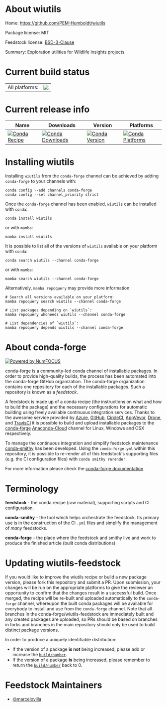 About wiutils
=============

Home: https://github.com/PEM-Humboldt/wiutils

Package license: MIT

Feedstock license: [BSD-3-Clause](https://github.com/conda-forge/wiutils-feedstock/blob/master/LICENSE.txt)

Summary: Exploration utilities for Wildlife Insights projects.

Current build status
====================


<table><tr><td>All platforms:</td>
    <td>
      <a href="https://dev.azure.com/conda-forge/feedstock-builds/_build/latest?definitionId=14411&branchName=master">
        <img src="https://dev.azure.com/conda-forge/feedstock-builds/_apis/build/status/wiutils-feedstock?branchName=master">
      </a>
    </td>
  </tr>
</table>

Current release info
====================

| Name | Downloads | Version | Platforms |
| --- | --- | --- | --- |
| [![Conda Recipe](https://img.shields.io/badge/recipe-wiutils-green.svg)](https://anaconda.org/conda-forge/wiutils) | [![Conda Downloads](https://img.shields.io/conda/dn/conda-forge/wiutils.svg)](https://anaconda.org/conda-forge/wiutils) | [![Conda Version](https://img.shields.io/conda/vn/conda-forge/wiutils.svg)](https://anaconda.org/conda-forge/wiutils) | [![Conda Platforms](https://img.shields.io/conda/pn/conda-forge/wiutils.svg)](https://anaconda.org/conda-forge/wiutils) |

Installing wiutils
==================

Installing `wiutils` from the `conda-forge` channel can be achieved by adding `conda-forge` to your channels with:

```
conda config --add channels conda-forge
conda config --set channel_priority strict
```

Once the `conda-forge` channel has been enabled, `wiutils` can be installed with `conda`:

```
conda install wiutils
```

or with `mamba`:

```
mamba install wiutils
```

It is possible to list all of the versions of `wiutils` available on your platform with `conda`:

```
conda search wiutils --channel conda-forge
```

or with `mamba`:

```
mamba search wiutils --channel conda-forge
```

Alternatively, `mamba repoquery` may provide more information:

```
# Search all versions available on your platform:
mamba repoquery search wiutils --channel conda-forge

# List packages depending on `wiutils`:
mamba repoquery whoneeds wiutils --channel conda-forge

# List dependencies of `wiutils`:
mamba repoquery depends wiutils --channel conda-forge
```


About conda-forge
=================

[![Powered by
NumFOCUS](https://img.shields.io/badge/powered%20by-NumFOCUS-orange.svg?style=flat&colorA=E1523D&colorB=007D8A)](https://numfocus.org)

conda-forge is a community-led conda channel of installable packages.
In order to provide high-quality builds, the process has been automated into the
conda-forge GitHub organization. The conda-forge organization contains one repository
for each of the installable packages. Such a repository is known as a *feedstock*.

A feedstock is made up of a conda recipe (the instructions on what and how to build
the package) and the necessary configurations for automatic building using freely
available continuous integration services. Thanks to the awesome service provided by
[Azure](https://azure.microsoft.com/en-us/services/devops/), [GitHub](https://github.com/),
[CircleCI](https://circleci.com/), [AppVeyor](https://www.appveyor.com/),
[Drone](https://cloud.drone.io/welcome), and [TravisCI](https://travis-ci.com/)
it is possible to build and upload installable packages to the
[conda-forge](https://anaconda.org/conda-forge) [Anaconda-Cloud](https://anaconda.org/)
channel for Linux, Windows and OSX respectively.

To manage the continuous integration and simplify feedstock maintenance
[conda-smithy](https://github.com/conda-forge/conda-smithy) has been developed.
Using the ``conda-forge.yml`` within this repository, it is possible to re-render all of
this feedstock's supporting files (e.g. the CI configuration files) with ``conda smithy rerender``.

For more information please check the [conda-forge documentation](https://conda-forge.org/docs/).

Terminology
===========

**feedstock** - the conda recipe (raw material), supporting scripts and CI configuration.

**conda-smithy** - the tool which helps orchestrate the feedstock.
                   Its primary use is in the construction of the CI ``.yml`` files
                   and simplify the management of *many* feedstocks.

**conda-forge** - the place where the feedstock and smithy live and work to
                  produce the finished article (built conda distributions)


Updating wiutils-feedstock
==========================

If you would like to improve the wiutils recipe or build a new
package version, please fork this repository and submit a PR. Upon submission,
your changes will be run on the appropriate platforms to give the reviewer an
opportunity to confirm that the changes result in a successful build. Once
merged, the recipe will be re-built and uploaded automatically to the
`conda-forge` channel, whereupon the built conda packages will be available for
everybody to install and use from the `conda-forge` channel.
Note that all branches in the conda-forge/wiutils-feedstock are
immediately built and any created packages are uploaded, so PRs should be based
on branches in forks and branches in the main repository should only be used to
build distinct package versions.

In order to produce a uniquely identifiable distribution:
 * If the version of a package **is not** being increased, please add or increase
   the [``build/number``](https://docs.conda.io/projects/conda-build/en/latest/resources/define-metadata.html#build-number-and-string).
 * If the version of a package **is** being increased, please remember to return
   the [``build/number``](https://docs.conda.io/projects/conda-build/en/latest/resources/define-metadata.html#build-number-and-string)
   back to 0.

Feedstock Maintainers
=====================

* [@marcelovilla](https://github.com/marcelovilla/)

